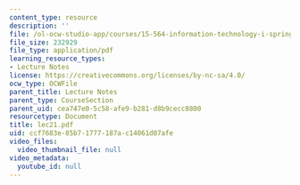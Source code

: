```yaml
---
content_type: resource
description: ''
file: /ol-ocw-studio-app/courses/15-564-information-technology-i-spring-2003/ccf7683e85b71777187ac14061d07afe_lec21.pdf
file_size: 232929
file_type: application/pdf
learning_resource_types:
- Lecture Notes
license: https://creativecommons.org/licenses/by-nc-sa/4.0/
ocw_type: OCWFile
parent_title: Lecture Notes
parent_type: CourseSection
parent_uid: cea747e0-5c58-afe9-b281-d8b9cecc8800
resourcetype: Document
title: lec21.pdf
uid: ccf7683e-85b7-1777-187a-c14061d07afe
video_files:
  video_thumbnail_file: null
video_metadata:
  youtube_id: null
---
```

